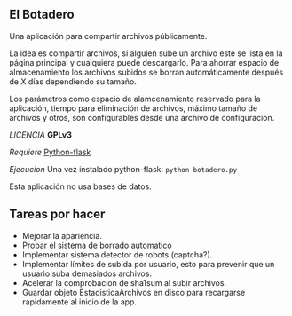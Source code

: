 
## El Botadero ##

Una aplicación para compartir archivos públicamente.

La idea es compartir archivos, si alguien sube un archivo este se lista en la página principal y cualquiera puede descargarlo. Para ahorrar espacio de almacenamiento los archivos subidos se borran automáticamente después de X días dependiendo su tamaño.

Los parámetros como espacio de alamcenamiento reservado para la aplicación, tiempo para eliminación de archivos, máximo tamaño de archivos y otros, son configurables desde una archivo de configuracion.

*LICENCIA* **GPLv3**

*Requiere* [Python-flask](http://flask.pocoo.org/docs/0.10/installation/#installation)

*Ejecucion* Una vez instalado python-flask: `python botadero.py`

Esta aplicación no usa bases de datos.

## Tareas por hacer

* Mejorar la apariencia.
* Probar el sistema de borrado automatico
* Implementar sistema detector de robots (captcha?).
* Implementar límites de subida por usuario, esto para prevenir que un usuario suba demasiados archivos.
* Acelerar la comprobacion de sha1sum al subir archivos.
* Guardar objeto EstadisticaArchivos en disco para recargarse rapidamente al inicio de la app.







